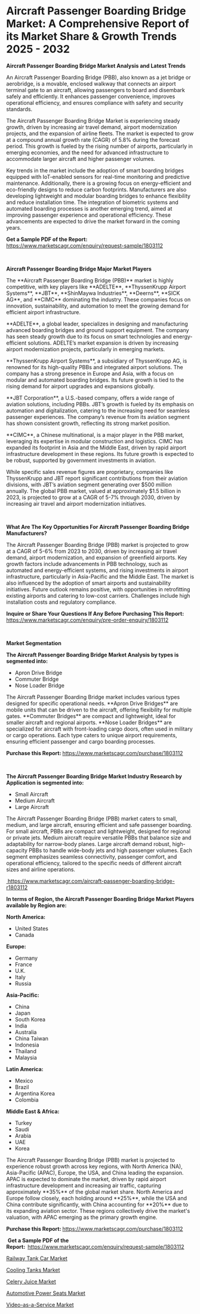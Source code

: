 <p><h1>Aircraft Passenger Boarding Bridge Market: A Comprehensive Report of its Market Share & Growth Trends 2025 - 2032</h1></p><p><strong>Aircraft Passenger Boarding Bridge Market Analysis and Latest Trends</strong></p>
<p><p>An Aircraft Passenger Boarding Bridge (PBB), also known as a jet bridge or aerobridge, is a movable, enclosed walkway that connects an airport terminal gate to an aircraft, allowing passengers to board and disembark safely and efficiently. It enhances passenger convenience, improves operational efficiency, and ensures compliance with safety and security standards.</p><p>The Aircraft Passenger Boarding Bridge Market is experiencing steady growth, driven by increasing air travel demand, airport modernization projects, and the expansion of airline fleets. The market is expected to grow at a compound annual growth rate (CAGR) of 5.8% during the forecast period. This growth is fueled by the rising number of airports, particularly in emerging economies, and the need for advanced infrastructure to accommodate larger aircraft and higher passenger volumes.</p><p>Key trends in the market include the adoption of smart boarding bridges equipped with IoT-enabled sensors for real-time monitoring and predictive maintenance. Additionally, there is a growing focus on energy-efficient and eco-friendly designs to reduce carbon footprints. Manufacturers are also developing lightweight and modular boarding bridges to enhance flexibility and reduce installation time. The integration of biometric systems and automated boarding processes is another emerging trend, aimed at improving passenger experience and operational efficiency. These advancements are expected to drive the market forward in the coming years.</p></p>
<p><strong>Get a Sample PDF of the Report:&nbsp;</strong> <a href="https://www.marketscagr.com/enquiry/request-sample/1803112?utm_campaign=1920&utm_medium=2&utm_source=Github&utm_content=ia&utm_term=22012025&utm_id=aircraft-passenger-boarding-bridge">https://www.marketscagr.com/enquiry/request-sample/1803112</a></p>
<p>&nbsp;</p>
<p><strong>Aircraft Passenger Boarding Bridge Major Market Players</strong></p>
<p><p>The **Aircraft Passenger Boarding Bridge (PBB)** market is highly competitive, with key players like **ADELTE**, **ThyssenKrupp Airport Systems**, **JBT**, **ShinMaywa Industries**, **Deerns**, **SICK AG**, and **CIMC** dominating the industry. These companies focus on innovation, sustainability, and automation to meet the growing demand for efficient airport infrastructure.</p><p>**ADELTE**, a global leader, specializes in designing and manufacturing advanced boarding bridges and ground support equipment. The company has seen steady growth due to its focus on smart technologies and energy-efficient solutions. ADELTE’s market expansion is driven by increasing airport modernization projects, particularly in emerging markets.</p><p>**ThyssenKrupp Airport Systems**, a subsidiary of ThyssenKrupp AG, is renowned for its high-quality PBBs and integrated airport solutions. The company has a strong presence in Europe and Asia, with a focus on modular and automated boarding bridges. Its future growth is tied to the rising demand for airport upgrades and expansions globally.</p><p>**JBT Corporation**, a U.S.-based company, offers a wide range of aviation solutions, including PBBs. JBT’s growth is fueled by its emphasis on automation and digitalization, catering to the increasing need for seamless passenger experiences. The company’s revenue from its aviation segment has shown consistent growth, reflecting its strong market position.</p><p>**CIMC**, a Chinese multinational, is a major player in the PBB market, leveraging its expertise in modular construction and logistics. CIMC has expanded its footprint in Asia and the Middle East, driven by rapid airport infrastructure development in these regions. Its future growth is expected to be robust, supported by government investments in aviation.</p><p>While specific sales revenue figures are proprietary, companies like ThyssenKrupp and JBT report significant contributions from their aviation divisions, with JBT’s aviation segment generating over $500 million annually. The global PBB market, valued at approximately $1.5 billion in 2023, is projected to grow at a CAGR of 5-7% through 2030, driven by increasing air travel and airport modernization initiatives.</p></p>
<p>&nbsp;</p>
<p><strong>What Are The Key Opportunities For Aircraft Passenger Boarding Bridge Manufacturers?</strong></p>
<p><p>The Aircraft Passenger Boarding Bridge (PBB) market is projected to grow at a CAGR of 5-6% from 2023 to 2030, driven by increasing air travel demand, airport modernization, and expansion of greenfield airports. Key growth factors include advancements in PBB technology, such as automated and energy-efficient systems, and rising investments in airport infrastructure, particularly in Asia-Pacific and the Middle East. The market is also influenced by the adoption of smart airports and sustainability initiatives. Future outlook remains positive, with opportunities in retrofitting existing airports and catering to low-cost carriers. Challenges include high installation costs and regulatory compliance.</p></p>
<p><strong>Inquire or Share Your Questions If Any Before Purchasing This Report:</strong> <a href="https://www.marketscagr.com/enquiry/pre-order-enquiry/1803112?utm_campaign=1920&utm_medium=2&utm_source=Github&utm_content=ia&utm_term=22012025&utm_id=aircraft-passenger-boarding-bridge">https://www.marketscagr.com/enquiry/pre-order-enquiry/1803112</a></p>
<p>&nbsp;</p>
<p><strong>Market Segmentation</strong></p>
<p><strong>The Aircraft Passenger Boarding Bridge Market Analysis by types is segmented into:</strong></p>
<p><ul><li>Apron Drive Bridge</li><li>Commuter Bridge</li><li>Nose Loader Bridge</li></ul></p>
<p><p>The Aircraft Passenger Boarding Bridge market includes various types designed for specific operational needs. **Apron Drive Bridges** are mobile units that can be driven to the aircraft, offering flexibility for multiple gates. **Commuter Bridges** are compact and lightweight, ideal for smaller aircraft and regional airports. **Nose Loader Bridges** are specialized for aircraft with front-loading cargo doors, often used in military or cargo operations. Each type caters to unique airport requirements, ensuring efficient passenger and cargo boarding processes.</p></p>
<p><strong>Purchase this Report:&nbsp;</strong><a href="https://www.marketscagr.com/purchase/1803112?utm_campaign=1920&utm_medium=2&utm_source=Github&utm_content=ia&utm_term=22012025&utm_id=aircraft-passenger-boarding-bridge">https://www.marketscagr.com/purchase/1803112</a></p>
<p>&nbsp;</p>
<p><strong>The Aircraft Passenger Boarding Bridge Market Industry Research by Application is segmented into:</strong></p>
<p><ul><li>Small Aircraft</li><li>Medium Aircraft</li><li>Large Aircraft</li></ul></p>
<p><p>The Aircraft Passenger Boarding Bridge (PBB) market caters to small, medium, and large aircraft, ensuring efficient and safe passenger boarding. For small aircraft, PBBs are compact and lightweight, designed for regional or private jets. Medium aircraft require versatile PBBs that balance size and adaptability for narrow-body planes. Large aircraft demand robust, high-capacity PBBs to handle wide-body jets and high passenger volumes. Each segment emphasizes seamless connectivity, passenger comfort, and operational efficiency, tailored to the specific needs of different aircraft sizes and airline operations.</p></p>
<p><a href="https://www.marketscagr.com/aircraft-passenger-boarding-bridge-r1803112?utm_campaign=1920&utm_medium=2&utm_source=Github&utm_content=ia&utm_term=22012025&utm_id=aircraft-passenger-boarding-bridge">&nbsp;https://www.marketscagr.com/aircraft-passenger-boarding-bridge-r1803112</a></p>
<p><strong>In terms of Region, the Aircraft Passenger Boarding Bridge Market Players available by Region are:</strong></p>
<p>
    <p> <strong> North America: </strong>
        <ul>
            <li>United States</li>
            <li>Canada</li>
        </ul>
        </p> 
    <p> <strong> Europe: </strong>
        <ul>
            <li>Germany</li>
            <li>France</li>
            <li>U.K.</li>
            <li>Italy</li>
            <li>Russia</li>
        </ul>
        </p> 
    <p> <strong> Asia-Pacific: </strong>
        <ul>
            <li>China</li>
            <li>Japan</li>
            <li>South Korea</li>
            <li>India</li>
            <li>Australia</li>
            <li>China Taiwan</li>
            <li>Indonesia</li>
            <li>Thailand</li>
            <li>Malaysia</li>
        </ul>
        </p> 
    <p> <strong> Latin America: </strong>
        <ul>
            <li>Mexico</li>
            <li>Brazil</li>
            <li>Argentina Korea</li>
            <li>Colombia</li>
        </ul>
        </p> 
    <p> <strong> Middle East & Africa: </strong>
        <ul>
            <li>Turkey</li>
            <li>Saudi</li>
            <li>Arabia</li>
            <li>UAE</li>
            <li>Korea</li>
        </ul>
    </p>
    </p>
<p><p>The Aircraft Passenger Boarding Bridge (PBB) market is projected to experience robust growth across key regions, with North America (NA), Asia-Pacific (APAC), Europe, the USA, and China leading the expansion. APAC is expected to dominate the market, driven by rapid airport infrastructure development and increasing air traffic, capturing approximately **35%** of the global market share. North America and Europe follow closely, each holding around **25%**, while the USA and China contribute significantly, with China accounting for **20%** due to its expanding aviation sector. These regions collectively drive the market's valuation, with APAC emerging as the primary growth engine.</p></p>
<p><strong>Purchase this Report: </strong><a href="https://www.marketscagr.com/purchase/1803112?utm_campaign=1920&utm_medium=2&utm_source=Github&utm_content=ia&utm_term=22012025&utm_id=aircraft-passenger-boarding-bridge">https://www.marketscagr.com/purchase/1803112</a></p>
<p>&nbsp;<strong>Get a Sample PDF of the Report:&nbsp;&nbsp;</strong><a href="https://www.marketscagr.com/enquiry/request-sample/1803112?utm_campaign=1920&utm_medium=2&utm_source=Github&utm_content=ia&utm_term=22012025&utm_id=aircraft-passenger-boarding-bridge">https://www.marketscagr.com/enquiry/request-sample/1803112</a></p>
<p><strong></strong></p>
<p><p><a href="https://github.com/ChiragRP21/Market-Research-Report-List-7/blob/main/railway-tank-car-market.md?utm_campaign=1920&utm_medium=2&utm_source=Github&utm_content=ia&utm_term=22012025&utm_id=aircraft-passenger-boarding-bridge">Railway Tank Car Market</a></p><p><a href="https://www.linkedin.com/pulse/market-study-cooling-tanks-size-dynamics-expected-growth-from-cqs5f?utm_campaign=1920&utm_medium=2&utm_source=Github&utm_content=ia&utm_term=22012025&utm_id=aircraft-passenger-boarding-bridge">Cooling Tanks Market</a></p><p><a href="https://www.linkedin.com/pulse/comprehensive-analysis-celery-juice-market-macro-overview-45-xqpbf?utm_campaign=1920&utm_medium=2&utm_source=Github&utm_content=ia&utm_term=22012025&utm_id=aircraft-passenger-boarding-bridge">Celery Juice Market</a></p><p><a href="https://www.linkedin.com/pulse/automotive-power-seats-market-overview-significant-growth-potential-1a3tf?utm_campaign=1920&utm_medium=2&utm_source=Github&utm_content=ia&utm_term=22012025&utm_id=aircraft-passenger-boarding-bridge">Automotive Power Seats Market</a></p><p><a href="https://www.linkedin.com/pulse/projected-cagr-109-video-as-a-service-market-analysis-report-qfpcf?utm_campaign=1920&utm_medium=2&utm_source=Github&utm_content=ia&utm_term=22012025&utm_id=aircraft-passenger-boarding-bridge">Video-as-a-Service Market</a></p></p>